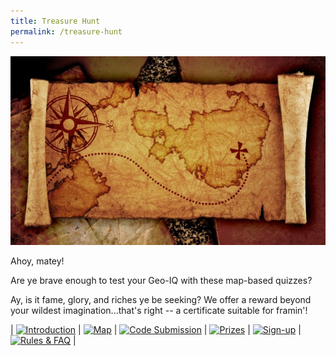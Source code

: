 ```yaml
---
title: Treasure Hunt
permalink: /treasure-hunt
---
```

![Alt text for image on Isomer site](/images/sample-treasure-hunt-landing-page-cover.jpg)

Ahoy, matey!

Are ye brave enough to test your Geo-IQ with these map-based quizzes?

Ay, is it fame, glory, and riches ye be seeking? We offer a reward beyond your wildest imagination...that's right -- a certificate suitable for framin'!

| [![Introduction](/images/events/bookbugs/Vikus-Updates.png)](/events/bookbugs2/bookbugs-main) | [![Map](/images/events/bookbugs/Iyern-GX-How-to-Redeem.png)](/events/bookbugs2/how-to-redeem) | [![Code Submission](/images/events/bookbugs/Molder-How-to-Play.png)](/events/bookbugs2/how-to-play) | 
[![Prizes](/images/events/bookbugs/Valeria-Story.png)](/events/bookbugs2/story)
| [![Sign-up](/images/events/bookbugs/Nym9-Bug-List.png)](/events/bookbugs2/bug-list) | [![Rules & FAQ](/images/events/bookbugs/Cybug-Quiz.png)](/events/bookbugs2/quiz) |